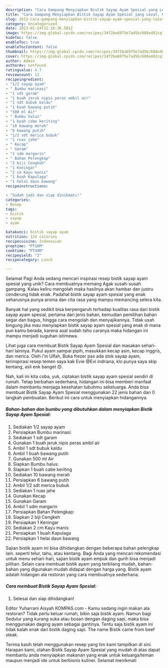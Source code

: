 ```yaml
---
description: "Cara Gampang Menyiapkan Bistik Sayap Ayam Spesial yang Lezat, Mantap"
title: "Cara Gampang Menyiapkan Bistik Sayap Ayam Spesial yang Lezat, Mantap"
slug: 2612-cara-gampang-menyiapkan-bistik-sayap-ayam-spesial-yang-lezat-mantap
category: Uncategorized
date: 2023-01-24T22:16:36.501Z
image: https://img-global.cpcdn.com/recipes/34f2ba6975e7ad5b/680x482cq70/bistik-sayap-ayam-spesial-foto-resep-utama.jpg
hideToc: false
enableToc: true
enableTocContent: false
thumbnail: https://img-global.cpcdn.com/recipes/34f2ba6975e7ad5b/680x482cq70/bistik-sayap-ayam-spesial-foto-resep-utama.jpg
cover: https://img-global.cpcdn.com/recipes/34f2ba6975e7ad5b/680x482cq70/bistik-sayap-ayam-spesial-foto-resep-utama.jpg
author: Admin
authorAv: notfound
ratingvalue: 4.7
reviewcount: 12
recipeingredient:
- "1/2 sayap ayam"
- " Bumbu marinasi"
- "1 sdt garam"
- "1 buah jeruk nipis peras ambil air"
- "1 sdt bubuk kaldu"
- "1 buah bawang putih"
- "500 ml Air"
- " Bumbu halus"
- "1 buah cabe keriting"
- "10 bawang merah"
- "6 bawang putih"
- "1/2 sdt merica bubuk"
- "1 ruas jahe"
- " Kecap"
- " Garam"
- "1 sdm margarin"
- " Bahan Pelengkap"
- "2 biji Cengkeh"
- "1 Keningar"
- "2 cm Kayu manis"
- "1 buah Kapulaga"
- "1 helai daun bawang"
recipeinstructions:

- "Sudah jadi dan siap dinikmati!"
categories:
- Resep
tags:
- bistik
- sayap
- ayam

katakunci: bistik sayap ayam 
nutrition: 124 calories
recipecuisine: Indonesian
preptime: "PT16M"
cooktime: "PT49M"
recipeyield: "2"
recipecategory: Lunch

---
```



Selamat Pagi Anda sedang mencari inspirasi resep bistik sayap ayam spesial yang unik? Cara membuatnya memang Agak susah-susah gampang. Kalau keliru mengolah maka hasilnya akan hambar dan justru cenderung tidak enak. Padahal bistik sayap ayam spesial yang enak seharusnya punya aroma dan cita rasa yang mampu memancing selera kita.


Banyak hal yang sedikit bisa berpengaruh terhadap kualitas rasa dari bistik sayap ayam spesial, pertama dari jenis bahan, kemudian pemilihan bahan segar dan bagus, hingga cara mengolah dan menyajikannya. Tidak usah bingung jika mau menyiapkan bistik sayap ayam spesial yang enak di mana pun kamu berada, karena asal sudah tahu caranya maka hidangan ini mampu menjadi suguhan istimewa.

Lihat juga cara membuat Bistik Sayap Ayam Spesial dan masakan sehari-hari lainnya. Pukul ayam sampai pipih, masukkan kecap asin, kecap inggris, dan merica. Oleh i&#39;in Ulfah, Buka frezer pas ada stok sayap ayam, terinspirasi resep temen saya kak Evie @Evi indriana, klo punya saya skip kentang, asli enk banget 😍.


Nah, kali ini kita coba, yuk, ciptakan bistik sayap ayam spesial sendiri di rumah. Tetap berbahan sederhana, hidangan ini bisa memberi manfaat dalam membantu menjaga kesehatan tubuhmu sekeluarga. Anda bisa membuat Bistik Sayap Ayam Spesial menggunakan 22 jenis bahan dan 0 langkah pembuatan. Berikut ini cara untuk menyiapkan hidangannya.

<!--inarticleads1-->

##### Bahan-bahan dan bumbu yang dibutuhkan dalam menyiapkan Bistik Sayap Ayam Spesial:

1. Sediakan 1/2 sayap ayam
1. Persiapkan  Bumbu marinasi:
1. Sediakan 1 sdt garam
1. Gunakan 1 buah jeruk nipis peras ambil air
1. Ambil 1 sdt bubuk kaldu
1. Ambil 1 buah bawang putih
1. Gunakan 500 ml Air
1. Siapkan  Bumbu halus:
1. Siapkan 1 buah cabe keriting
1. Sediakan 10 bawang merah
1. Persiapkan 6 bawang putih
1. Ambil 1/2 sdt merica bubuk
1. Sediakan 1 ruas jahe
1. Gunakan  Kecap
1. Gunakan  Garam
1. Ambil 1 sdm margarin
1. Persiapkan  Bahan Pelengkap:
1. Siapkan 2 biji Cengkeh
1. Persiapkan 1 Keningar
1. Sediakan 2 cm Kayu manis
1. Persiapkan 1 buah Kapulaga
1. Persiapkan 1 helai daun bawang


Sajian bistik ayam ini bisa dihidangkan dengan beberapa bahan pelengkap lain. seperti telur, tahu, atau kentang. Bagi Anda yang mencari rekomendasi untuk menu sehari-hari, sajian bistik ayam empuk dan gurih bisa menjadi pilihan. Selain cara membuat bistik ayam yang terbilang mudah, bahan-bahan yang digunakan mudah didapat dengan harga yang. Bistik ayam adalah hidangan ala restoran yang cara membuatnya sederhana. 

<!--inarticleads2-->

##### Cara membuat Bistik Sayap Ayam Spesial:


1. Selesai dan siap dihidangkan!

Editor Yuharrani Aisyah KOMPAS.com - Kamu sedang ingin makan ala restoran? Tidak perlu keluar rumah, bikin saja bistik ayam. Namun bagi Sedulur yang kurang suka atau bosan dengan daging sapi, maka bisa menggunakan daging ayam sebagai gantinya. Tentu saja bistik ayam ini tidak kalah enak dari bistik daging sapi. The name Bistik came from beef steak. 

Terima kasih telah menggunakan resep yang tim kami tampilkan di sini. Harapan kami, olahan Bistik Sayap Ayam Spesial yang mudah di atas dapat membantu anda menyiapkan makanan yang enak untuk keluarga/teman maupun menjadi ide untuk berbisnis kuliner. Selamat menikmati
